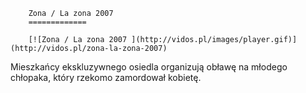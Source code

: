 
        Zona / La zona 2007 
        =============
        
        [![Zona / La zona 2007 ](http://vidos.pl/images/player.gif)](http://vidos.pl/zona-la-zona-2007)
        
        
 Mieszkańcy ekskluzywnego osiedla organizują obławę na młodego chłopaka, który rzekomo zamordował kobietę.
    